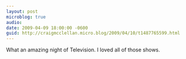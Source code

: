 ```yaml
---
layout: post
microblog: true
audio: 
date: 2009-04-09 18:00:00 -0600
guid: http://craigmcclellan.micro.blog/2009/04/10/t1487765599.html
---
```

What an amazing night of Television.  I loved all of those shows.
